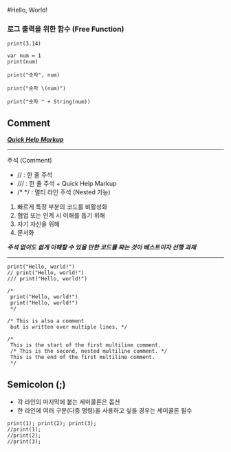 #Hello, World!


###  로그 출력을 위한 함수 (Free Function)
```
print(3.14)
```
```
var num = 1
print(num)
```
```
print("숫자", num)

print("숫자 \(num)")

print("숫자 " + String(num))
```

## Comment

 ***[Quick Help Markup](https://goo.gl/YTge3C)***

****************

 주석 (Comment)
 
 - //  : 한 줄 주석
 - /// : 한 줄 주석 + Quick Help Markup
 - /* */ : 멀티 라인 주석  (Nested 가능)

 1. 빠르게 특정 부분의 코드를 비활성화
 2. 협업 또는 인계 시 이해를 돕기 위해
 3. 자기 자신을 위해
 4. 문서화

 ***주석 없이도 쉽게 이해할 수 있을 만한 코드를 짜는 것이 베스트이자 선행 과제***
 
*************************

```
print("Hello, world!")
// print("Hello, world!")
/// print("Hello, world!")

/*
 print("Hello, world!")
 print("Hello, world!")
 */

/* This is also a comment
 but is written over multiple lines. */

/*
 This is the start of the first multiline comment.
 /* This is the second, nested multiline comment. */
 This is the end of the first multiline comment.
 */
```


## Semicolon (;)
 - 각 라인의 마지막에 붙는 세미콜론은 옵션
 - 한 라인에 여러 구문(다중 명령)을 사용하고 싶을 경우는 세미콜론 필수

```
print(1); print(2); print(3);
//print(1);
//print(2);
//print(3);

```
